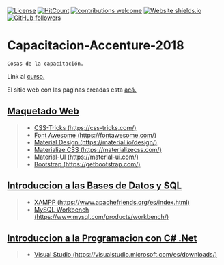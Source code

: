 [![License](https://img.shields.io/badge/licence-GPL--3.0-blue.svg)](https://raw.githubusercontent.com/luchist/Capacitacion-Accenture-2018/master/LICENSE)
[![HitCount](http://hits.dwyl.io/luchist/Capacitacion-Accenture-2018.svg)](http://hits.dwyl.io/luchist/Capacitacion-Accenture-2018)
[![contributions welcome](https://img.shields.io/badge/contributions-welcome-brightgreen.svg?style=flat)](https://github.com/luchist/Capacitacion-Accenture-2018/issues)
[![Website shields.io](https://img.shields.io/website-up-down-green-red/https/luchist.github.io/Capacitacion-Accenture-2018.svg)](https://luchist.github.io/Capacitacion-Accenture-2018/)
[![GitHub followers](https://img.shields.io/github/followers/luchist.svg?style=social&label=Follow&maxAge=2592000)](https://github.com/luchist?tab=followers)




# Capacitacion-Accenture-2018
`Cosas de la capacitación.`

Link al [curso.](https://alumni.education/publicprofile/110022/1/Luis-Coronel)

El sitio web con las paginas creadas esta [acá.](https://luchist.github.io/Capacitacion-Accenture-2018/)

## [Maquetado Web](/Introduccion%20al%20Maquetado%20Web)


> * [CSS-Tricks (https://css-tricks.com/)](https://css-tricks.com/)
> * [Font Awesome (https://fontawesome.com/) ](https://fontawesome.com/)
> * [Material Design (https://material.io/design/)](https://material.io/design/)
> * [Materialize CSS (https://materializecss.com/)](https://materializecss.com/)
> * [Material-UI (https://material-ui.com/)](https://material-ui.com/)
> * [Bootstrap (https://getbootstrap.com/)](https://getbootstrap.com/)

## [Introduccion a las Bases de Datos y SQL](/Introducción%20a%20Bases%20de%20Datos%20y%20SQL)

> * [XAMPP (https://www.apachefriends.org/es/index.html)](https://www.apachefriends.org/es/index.html)
> * [MySQL Workbench (https://www.mysql.com/products/workbench/)](https://www.mysql.com/products/workbench/)

## [Introduccion a la Programacion con C# .Net](/Introduccion%20a%20la%20Programacion%20con%20C%20Sharp)

> * [Visual Studio (https://visualstudio.microsoft.com/es/downloads/)](https://visualstudio.microsoft.com/es/downloads/)
